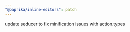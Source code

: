 ```yaml
---
"@paprika/inline-editors": patch
---
```


update seducer to fix minification issues with action.types
